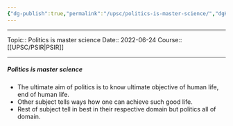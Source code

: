 ```yaml
---
{"dg-publish":true,"permalink":"/upsc/politics-is-master-science/","dgHomeLink":true,"dgPassFrontmatter":false}
---
```


----
Topic:: Politics is master science
Date:: 2022-06-24
Course:: [[UPSC/PSIR|PSIR]]  

----
##### Politics is master science
- The ultimate aim of politics is to know ultimate objective of human life, end of human life. 
- Other subject tells ways how one can achieve such good life. 
- Rest of subject tell in best in their respective domain but politics all of domain. 


